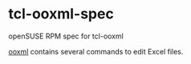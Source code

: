 # tcl-ooxml-spec

openSUSE RPM spec for tcl-ooxml

[ooxml](https://github.com/aschoepe/ooxml) contains
several commands to edit Excel files.

